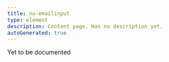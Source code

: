 ```yaml
---
title: nu-emailinput
type: element
description: Content page. Has no description yet.
autoGenerated: true
---
```


Yet to be documented